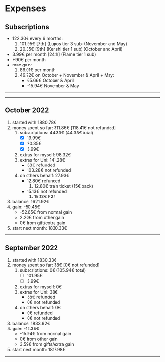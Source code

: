 
# Expenses

## Subscriptions

- 122.30€ every 6 months:
    1. 101.95€ [7th] (Lupos tier 3 sub) (November and May)
    2. 20.35€ [9th] (Kenshi tier 1 sub) (October and April)
- 3.99€ per month [24th] (Flame tier 1 sub)
- +90€ per month
- max gain:
    1. 86.01€ per month
    2. 49.72€ on October + November & April + May:
        - 65.66€ October & April
        - -15.94€ November & May

---
---

## October 2022

1. started with 1880.78€
2. money spent so far: 311.86€ [118.41€ not refunded]
    1. subscriptions: 44.33€ (44.33€ total)
        - [x] 19.99€
        - [x] 20.35€
        - [x] 3.99€
    2. extras for myself: 98.32€
    3. extras for Uni: 141.28€
        - 38€ refunded
        - 103.28€ not refunded
    4. on others behalf: 27.93€
        - 12.80€ refunded
            1. 12.80€ train ticket (15€ back)
        - 15.13€ not refunded
            1. 15.13€ F24
3. balance: 1621.92€
4. gain: -50.45€
    - -52.65€ from normal gain
    - 2.20€ from other gain
    - 0€ from gift/extra gain
5. start next month: 1830.33€

---

## September 2022

1. started with 1830.33€
2. money spent so far: 38€ [0€ not refunded]
    1. subscriptions: 0€ (105.94€ total)
        - [ ] 101.95€
        - [ ] 3.99€
    2. extras for myself: 0€
    3. extras for Uni: 38€
        - 38€ refunded
        - 0€ not refunded
    4. on others behalf: 0€
        - 0€ refunded
        - 0€ not refunded
3. balance: 1833.92€
4. gain: -12.35€
    - -15.94€ from normal gain
    - 0€ from other gain
    - 3.59€ from gifts/extra gain
5. start next month: 1817.98€

---
